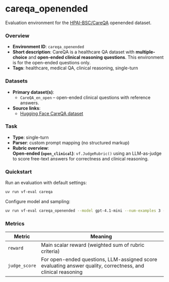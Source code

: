 # careqa_openended

Evaluation environment for the [HPAI-BSC/CareQA](https://huggingface.co/datasets/HPAI-BSC/CareQA) openended dataset.

### Overview
- **Environment ID**: `careqa_openended`  
- **Short description**: CareQA is a healthcare QA dataset with **multiple-choice** and **open-ended clinical reasoning questions**. This environment is for the open-ended questions only.  
- **Tags**: healthcare, medical QA, clinical reasoning, single-turn

### Datasets
- **Primary dataset(s)**:  
  - `CareQA_en_open` – open-ended clinical questions with reference answers.
- **Source links**:  
  - [Hugging Face CareQA dataset](https://huggingface.co/datasets/HPAI-BSC/CareQA)

### Task
- **Type**: single-turn  
- **Parser**: custom prompt mapping (no structured markup)  
- **Rubric overview**:  
**Open-ended (`open_clinical`)**: `vf.JudgeRubric()` using an LLM-as-judge to score free-text answers for correctness and clinical reasoning. 

### Quickstart
Run an evaluation with default settings:

```bash
uv run vf-eval careqa
```

Configure model and sampling:

```bash
uv run vf-eval careqa_openended --model gpt-4.1-mini --num-examples 3 -s
``` 

### Metrics

| Metric        | Meaning |
|---------------|---------|
| `reward`      | Main scalar reward (weighted sum of rubric criteria) |
|  `judge_score` | For open-ended questions, LLM-assigned score evaluating answer quality, correctness, and clinical reasoning |



